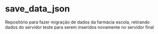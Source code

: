 # save_data_json
Repositório para fazer migração de dados da farmácia escola, retirando dados do servidor teste para serem inseridos novamente no servidor final
